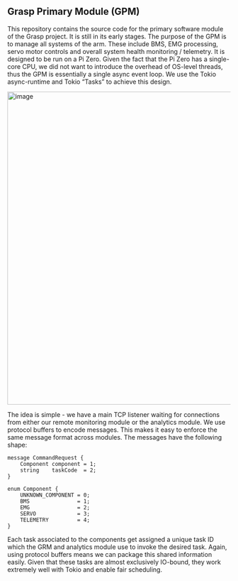 ## Grasp Primary Module (GPM)
This repository contains the source code for the primary software module of the Grasp project. It is still in its early stages. The purpose of the GPM is to manage all systems of the arm. These include BMS, EMG processing, servo motor controls and overall system health monitoring / telemetry. It is designed to be run on a Pi Zero. Given the fact that the Pi Zero has a single-core CPU, we did not want to introduce the overhead of OS-level threads, thus the GPM is essentially a single async event loop. We use the Tokio async-runtime and Tokio “Tasks” to achieve this design.

<img width="705" alt="image" src="https://github.com/BEARUBC/gpm/assets/83952444/93593ce3-ae5c-4ff7-b5b1-715653146154">





The idea is simple - we have a main TCP listener waiting for connections from either our remote monitoring module or the analytics module. We use protocol buffers to encode messages. This makes it easy to enforce the same message format across modules. The messages have the following shape:
```
message CommandRequest {
    Component component = 1;
    string    taskCode  = 2;
}

enum Component {
    UNKNOWN_COMPONENT = 0;
    BMS               = 1;
    EMG               = 2;
    SERVO             = 3;
    TELEMETRY         = 4;
}
```
Each task associated to the components get assigned a unique task ID which the GRM and analytics module use to invoke the desired task. Again, using protocol buffers means we can package this shared information easily. Given that these tasks are almost exclusively IO-bound, they work extremely well with Tokio and enable fair scheduling.
